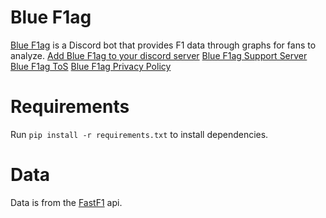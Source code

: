# Blue F1ag

[Blue F1ag](https://ojee.net/bluef1ag) is a Discord bot that provides F1 data through graphs for fans to analyze. 
[Add Blue F1ag to your discord server](https://ojee.net/bluef1ag-inv) 
[Blue F1ag Support Server](https://ojee.net/bluef1ag-support) 
[Blue F1ag ToS](https://ojee.net/bluef1ag-tos) 
[Blue F1ag Privacy Policy](https://ojee.net/bluef1ag-priv)

# Requirements

Run `pip install -r requirements.txt` to install dependencies.

# Data

Data is from the [FastF1](https://github.com/theOehrly/Fast-F1) api.
